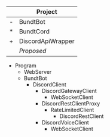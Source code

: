 |   | Project |
|---|----------|
| - | BundtBot |
| * | BundtCord |
| + | DiscordApiWrapper |
|   | *Proposed* |

- Program
    - WebServer
    - BundtBot
        * DiscordClient
            + DiscordGatewayClient
                + WebSocketClient
            + DiscordRestClientProxy
                + RateLimitedClient
                    + DiscordRestClient
            + DiscordVoiceClient
                + WebSocketClient
